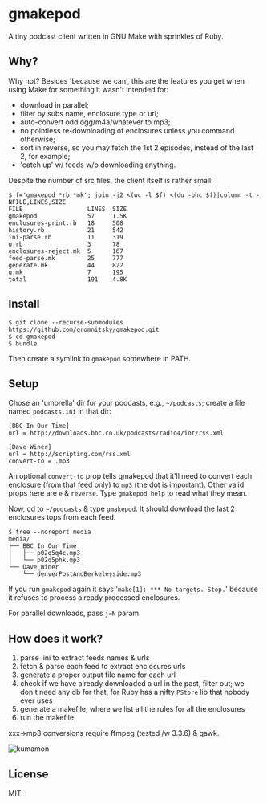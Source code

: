 # gmakepod

A tiny podcast client written in GNU Make with sprinkles of Ruby.

## Why?

Why not? Besides 'because we can', this are the features you get when
using Make for something it wasn't intended for:

* download in parallel;
* filter by subs name, enclosure type or url;
* auto-convert odd ogg/m4a/whatever to mp3;
* no pointless re-downloading of enclosures unless you command
  otherwise;
* sort in reverse, so you may fetch the 1st 2 episodes, instead of the
  last 2, for example;
* 'catch up' w/ feeds w/o downloading anything.

Despite the number of src files, the client itself is rather small:

~~~
$ f='gmakepod *rb *mk'; join -j2 <(wc -l $f) <(du -bhc $f)|column -t -NFILE,LINES,SIZE
FILE                  LINES  SIZE
gmakepod              57     1.5K
enclosures-print.rb   18     508
history.rb            21     542
ini-parse.rb          11     319
u.rb                  3      78
enclosures-reject.mk  5      167
feed-parse.mk         25     777
generate.mk           44     822
u.mk                  7      195
total                 191    4.8K
~~~

## Install

~~~
$ git clone --recurse-submodules https://github.com/gromnitsky/gmakepod.git
$ cd gmakepod
$ bundle
~~~

Then create a symlink to `gmakepod` somewhere in PATH.

## Setup

Chose an 'umbrella' dir for your podcasts, e.g., `~/podcasts`; create
a file named `podcasts.ini` in that dir:

~~~
[BBC In Our Time]
url = http://downloads.bbc.co.uk/podcasts/radio4/iot/rss.xml

[Dave Winer]
url = http://scripting.com/rss.xml
convert-to = .mp3
~~~

An optional `convert-to` prop tells gmakepod that it'll need to
convert each enclosure (from that feed only) to `mp3` (the dot is
important). Other valid props here are `e` & `reverse`. Type `gmakepod
help` to read what they mean.

Now, cd to `~/podcasts` & type `gmakepod`. It should download the last
2 enclosures tops from each feed.

~~~
$ tree --noreport media
media/
├── BBC_In_Our_Time
│   ├── p02q5q4c.mp3
│   └── p02q5phk.mp3
└── Dave_Winer
    └── denverPostAndBerkeleyside.mp3
~~~

If you run `gmakepod` again it says '`make[1]: *** No targets.
Stop.`' because it refuses to process already processed enclosures.

For parallel downloads, pass `j=N` param.

## How does it work?

1. parse .ini to extract feeds names & urls
2. fetch & parse each feed to extract enclosures urls
3. generate a proper output file name for each url
4. check if we have already downloaded a url in the past, filter out;
   we don't need any db for that, for Ruby has a nifty `PStore` lib
   that nobody ever uses
5. generate a makefile, where we list all the rules for all the
   enclosures
6. run the makefile

xxx->mp3 conversions require ffmpeg (tested /w 3.3.6) & gawk.

![kumamon](https://ultraimg.com/images/2018/04/23/MTW8.jpg)

## License

MIT.
